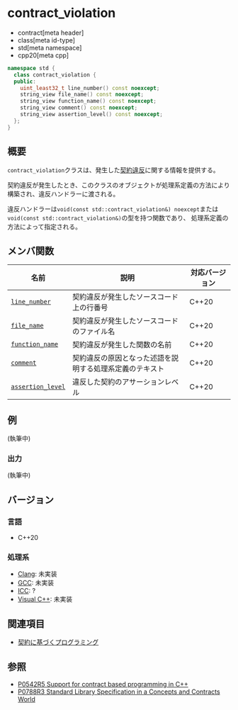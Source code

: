 # contract_violation
* contract[meta header]
* class[meta id-type]
* std[meta namespace]
* cpp20[meta cpp]

```cpp
namespace std {
  class contract_violation {
  public:
    uint_least32_t line_number() const noexcept;
    string_view file_name() const noexcept;
    string_view function_name() const noexcept;
    string_view comment() const noexcept;
    string_view assertion_level() const noexcept;
  };
}
```

## 概要

`contract_violation`クラスは、発生した[契約違反](/lang/cpp20/contract-based_programming.md)に関する情報を提供する。

契約違反が発生したとき、このクラスのオブジェクトが処理系定義の方法により構築され、違反ハンドラーに渡される。

違反ハンドラーは`void(const std::contract_violation&) noexcept`または`void(const std::contract_violation&)`の型を持つ関数であり、
処理系定義の方法によって指定される。

## メンバ関数

| 名前            | 説明           | 対応バージョン |
|-----------------|----------------|----------------|
| [`line_number`](contract_violation/line_number.md)     | 契約違反が発生したソースコード上の行番号    | C++20 |
| [`file_name`](contract_violation/file_name.md)       | 契約違反が発生したソースコードのファイル名  | C++20 |
| [`function_name`](contract_violation/function_name.md)   | 契約違反が発生した関数の名前                    | C++20 |
| [`comment`](contract_violation/comment.md)         | 契約違反の原因となった述語を説明する処理系定義のテキスト  | C++20 |
| [`assertion_level`](contract_violation/assertion_level.md) | 違反した契約のアサーションレベル             | C++20 |


## 例
(執筆中)

### 出力
(執筆中)

## バージョン
### 言語
- C++20

 ### 処理系
- [Clang](/implementation.md#clang): 未実装
- [GCC](/implementation.md#gcc): 未実装
- [ICC](/implementation.md#icc): ?
- [Visual C++](/implementation.md#visual_cpp): 未実装

 ## 関連項目
- [契約に基づくプログラミング](/lang/cpp20/contract-based_programming.md)

 ## 参照
- [P0542R5 Support for contract based programming in C++](http://www.open-std.org/jtc1/sc22/wg21/docs/papers/2018/p0542r5.html)
- [P0788R3 Standard Library Specification in a Concepts and Contracts World](http://www.open-std.org/jtc1/sc22/wg21/docs/papers/2018/p0788r3.pdf)
